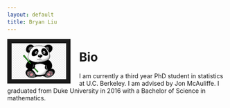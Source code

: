 ```yaml
---
layout: default
title: Bryan Liu
---
```

<img src="images/panda.png" style="width:25%; border:10px solid; margin-right: 20px" align="left">

# Bio
I am currently a third year PhD student in statistics at U.C. Berkeley. I am advised by Jon McAuliffe. I graduated from Duke University in 2016 with a Bachelor of Science in mathematics. 